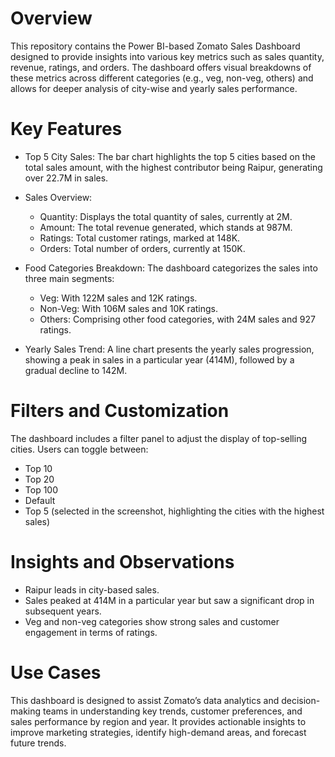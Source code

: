  # Overview
This repository contains the Power BI-based Zomato Sales Dashboard designed to provide insights into various key metrics such as sales quantity, revenue, ratings, and orders. The dashboard offers visual breakdowns of these metrics across different categories (e.g., veg, non-veg, others) and allows for deeper analysis of city-wise and yearly sales performance.

 # Key Features
- Top 5 City Sales: The bar chart highlights the top 5 cities based on the total sales amount, with the highest contributor being Raipur, generating over 22.7M in sales.
  
- Sales Overview:
  - Quantity: Displays the total quantity of sales, currently at 2M.
  - Amount: The total revenue generated, which stands at 987M.
  - Ratings: Total customer ratings, marked at 148K.
  - Orders: Total number of orders, currently at 150K.

- Food Categories Breakdown: The dashboard categorizes the sales into three main segments:
  - Veg: With 122M sales and 12K ratings.
  - Non-Veg: With 106M sales and 10K ratings.
  - Others: Comprising other food categories, with 24M sales and 927 ratings.

- Yearly Sales Trend: A line chart presents the yearly sales progression, showing a peak in sales in a particular year (414M), followed by a gradual decline to 142M.

# Filters and Customization
The dashboard includes a filter panel to adjust the display of top-selling cities. Users can toggle between:
- Top 10
- Top 20
- Top 100
- Default
- Top 5 (selected in the screenshot, highlighting the cities with the highest sales)

# Insights and Observations
- Raipur leads in city-based sales.
- Sales peaked at 414M in a particular year but saw a significant drop in subsequent years.
- Veg and non-veg categories show strong sales and customer engagement in terms of ratings.

# Use Cases
This dashboard is designed to assist Zomato’s data analytics and decision-making teams in understanding key trends, customer preferences, and sales performance by region and year. It provides actionable insights to improve marketing strategies, identify high-demand areas, and forecast future trends.

